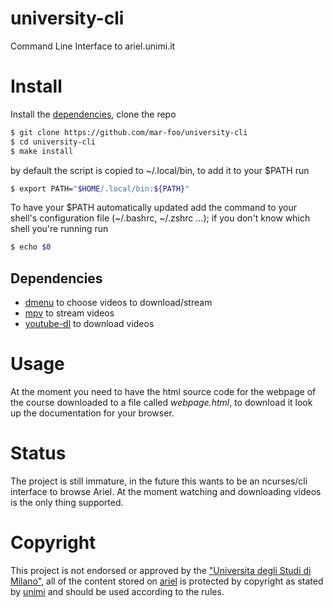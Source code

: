 # university-cli
Command Line Interface to ariel.unimi.it

# Install
Install the [dependencies](#Dependencies), clone the repo

~~~ sh
$ git clone https://github.com/mar-foo/university-cli
$ cd university-cli
$ make install
~~~

by default the script is copied to ~/.local/bin, to add it to your $PATH run

~~~ sh
$ export PATH="$HOME/.local/bin:${PATH}"
~~~

To have your $PATH automatically updated add the command to your shell's configuration file (~/.bashrc, ~/.zshrc ...); if you don't know which shell you're running run

~~~ sh
$ echo $0
~~~

## Dependencies
- [dmenu](https://tools.suckless.org/dmenu) to choose videos to download/stream
- [mpv](https://mpv.io) to stream videos
- [youtube-dl](https://youtube-dl.org) to download videos

# Usage
At the moment you need to have the html source code for the webpage of the course downloaded to a file called *webpage.html*, to download it look up the documentation for your browser.

# Status
The project is still immature, in the future this wants to be an ncurses/cli interface to browse Ariel.
At the moment watching and downloading videos is the only thing supported.

# Copyright
This project is not endorsed or approved by the ["Universita degli Studi di Milano"](https://unimi.it), all of the content stored on [ariel](https://ariel.unimi.it) is protected by copyright as stated by [unimi](https://ariel.unimi.it/documenti/copyright) and should be used according to the rules.
